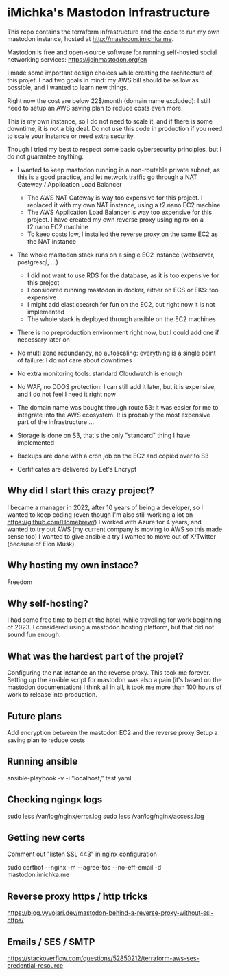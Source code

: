 # iMichka's Mastodon Infrastructure

This repo contains the terraform infrastructure and the code to run my own mastodon instance, hosted at http://mastodon.imichka.me.

Mastodon is free and open-source software for running self-hosted social networking services: https://joinmastodon.org/en

I made some important design choices while creating the architecture of this projet.
I had two goals in mind: my AWS bill should be as low as possible, and I wanted to learn new things.

Right now the cost are below 22$/month (domain name excluded): I still need to setup an AWS saving plan to reduce costs even more.

This is my own instance, so I do not need to scale it, and if there is some downtime, it is not a big deal.
Do not use this code in production if you need to scale your instance or need extra security.

Though I tried my best to respect some basic cybersecurity principles, but I do not guarantee anything.

- I wanted to keep mastodon running in a non-routable private subnet, as this is a good practice, and let network traffic go through a NAT Gateway / Application Load Balancer
	- The AWS NAT Gateway is way too expensive for this project. I replaced it with my own NAT instance, using a t2.nano EC2 machine
	- The AWS Application Load Balancer is way too expensive for this project. I have created my own reverse proxy using nginx on a t2.nano EC2 machine
	- To keep costs low, I installed the reverse proxy on the same EC2 as the NAT instance

- The whole mastodon stack runs on a single EC2 instance (webserver, postgresql, ...)
	- I did not want to use RDS for the database, as it is too expensive for this project
	- I considered running mastodon in docker, either on ECS or EKS: too expensive
	- I might add elasticsearch for fun on the EC2, but right now it is not implemented
	- The whole stack is deployed through ansible on the EC2 machines

- There is no preproduction environment right now, but I could add one if necessary later on
- No multi zone redundancy, no autoscaling: everything is a single point of failure: I do not care about downtimes
- No extra monitoring tools: standard Cloudwatch is enough
- No WAF, no DDOS protection: I can still add it later, but it is expensive, and I do not feel I need it right now
- The domain name was bought through route 53: it was easier for me to integrate into the AWS ecosystem. It is probably the most expensive part of the infrastructure ...
- Storage is done on S3, that's the only "standard" thing I have implemented
- Backups are done with a cron job on the EC2 and copied over to S3
- Certificates are delivered by Let's Encrypt

## Why did I start this crazy project?

I became a manager in 2022, after 10 years of being a developer, so I wanted to keep coding (even though I'm also still working a lot on https://github.com/Homebrew/)
I worked with Azure for 4 years, and wanted to try out AWS (my current company is moving to AWS so this made sense too)
I wanted to give ansible a try
I wanted to move out of X/Twitter (because of Elon Musk)

## Why hosting my own instace?

Freedom

## Why self-hosting?

I had some free time to beat at the hotel, while travelling for work beginning of 2023.
I considered using a mastodon hosting platform, but that did not sound fun enough.

## What was the hardest part of the projet?

Configuring the nat instance an the reverse proxy. This took me forever.
Setting up the ansible script for mastodon was also a pain (it's based on the mastodon documentation)
I think all in all, it took me more than 100 hours of work to release into production.

## Future plans

Add encryption between the mastodon EC2 and the reverse proxy
Setup a saving plan to reduce costs


## Running ansible

ansible-playbook -v -i “localhost,” test.yaml

## Checking ngingx logs

sudo less /var/log/nginx/error.log
sudo less /var/log/nginx/access.log


## Getting new certs

Comment out "listen SSL 443" in nginx configuration

sudo certbot --nginx -m <email> --agree-tos --no-eff-email -d mastodon.imichka.me

## Reverse proxy https / http tricks

https://blog.vyvojari.dev/mastodon-behind-a-reverse-proxy-without-ssl-https/

## Emails / SES / SMTP

https://stackoverflow.com/questions/52850212/terraform-aws-ses-credential-resource
